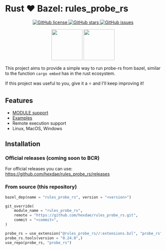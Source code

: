 # Rust ❤️ Bazel: rules_probe_rs

<p align="center">

<a href="https://github.com/hexdae/rules_probe_rs/blob/master/LICENSE">
    <img alt="GitHub license" src="https://img.shields.io/github/license/hexdae/rules_probe_rs?color=success">
</a>

<a href="https://github.com/hexdae/rules_probe_rs/stargazers">
    <img alt="GitHub stars" src="https://img.shields.io/github/stars/hexdae/rules_probe_rs?color=success">
</a>

<a href="https://github.com/hexdae/rules_probe_rs/issues">
    <img alt="GitHub issues" src="https://img.shields.io/github/issues/hexdae/rules_probe_rs">
</a>

</p>

<p align="center">

<img src="https://probe.rs/images/banner.svg" width="100px"/>
<img src="https://blog.bazel.build/images/bazel-icon.svg" width="100px"/>

</p>

This project aims to provide a simple way to run probe-rs from bazel, similar to the function `cargo embed` has in the rust ecosystem.

If this project was useful to you, give it a ⭐️ and I'll keep improving it!

## Features

- [MODULE support](#bzlmod)
- [Examples](./examples)
- Remote execution support
- Linux, MacOS, Windows

## Installation

### Official releases (coming soon to BCR)

For official releases you can use:
<https://github.com/hexdae/rules_probe_rs/releases>

### From source (this repository)

```python
bazel_dep(name = "rules_probe_rs", version = "<version>")

git_override(
    module_name = "rules_probe_rs",
    remote = "https://github.com/hexdae/rules_probe_rs.git",
    commit = "<commit>",
)

probe_rs = use_extension("@rules_probe_rs//:extensions.bzl", "probe_rs")
probe_rs.tools(version = "0.24.0",)
use_repo(probe_rs, "probe_rs")
```
